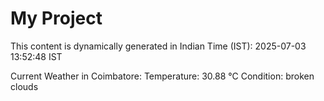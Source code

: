 # My Project

This content is dynamically generated in Indian Time (IST): 2025-07-03 13:52:48 IST


Current Weather in Coimbatore:
Temperature: 30.88 °C
Condition: broken clouds
